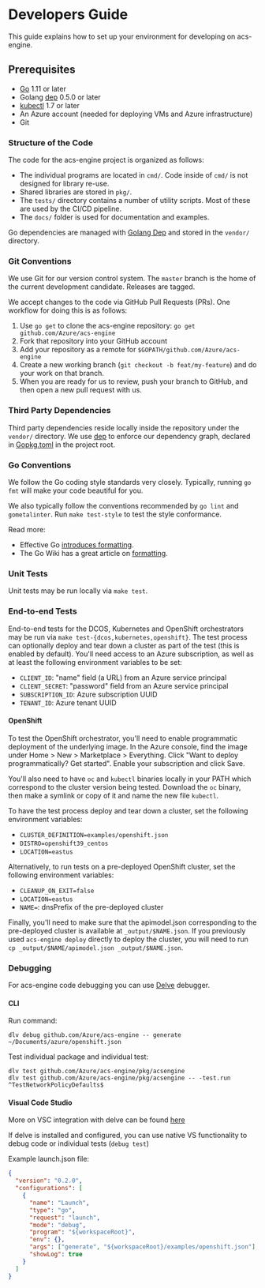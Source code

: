 # Developers Guide

This guide explains how to set up your environment for developing on
acs-engine.

## Prerequisites

- [Go](https://golang.org/dl) 1.11 or later
- Golang [dep](https://github.com/golang/dep) 0.5.0 or later
- [kubectl](https://kubernetes.io/docs/tasks/tools/install-kubectl/) 1.7 or later
- An Azure account (needed for deploying VMs and Azure infrastructure)
- Git

### Structure of the Code

The code for the acs-engine project is organized as follows:

- The individual programs are located in `cmd/`. Code inside of `cmd/`
  is not designed for library re-use.
- Shared libraries are stored in `pkg/`.
- The `tests/` directory contains a number of utility scripts. Most of these
  are used by the CI/CD pipeline.
- The `docs/` folder is used for documentation and examples.

Go dependencies are managed with
[Golang Dep](https://github.com/golang/dep) and stored in the
`vendor/` directory.

### Git Conventions

We use Git for our version control system. The `master` branch is the
home of the current development candidate. Releases are tagged.

We accept changes to the code via GitHub Pull Requests (PRs). One
workflow for doing this is as follows:

1. Use `go get` to clone the acs-engine repository: `go get github.com/Azure/acs-engine`
2. Fork that repository into your GitHub account
3. Add your repository as a remote for `$GOPATH/github.com/Azure/acs-engine`
4. Create a new working branch (`git checkout -b feat/my-feature`) and
   do your work on that branch.
5. When you are ready for us to review, push your branch to GitHub, and
   then open a new pull request with us.

### Third Party Dependencies

Third party dependencies reside locally inside the repository under the `vendor/` directory. We use [dep](https://github.com/golang/dep) to enforce our dependency graph, declared in [Gopkg.toml](https://github.com/Azure/acs-engine/blob/master/CONTRIBUTING.md) in the project root.

### Go Conventions

We follow the Go coding style standards very closely. Typically, running
`go fmt` will make your code beautiful for you.

We also typically follow the conventions recommended by `go lint` and
`gometalinter`. Run `make test-style` to test the style conformance.

Read more:

- Effective Go [introduces formatting](https://golang.org/doc/effective_go.html#formatting).
- The Go Wiki has a great article on [formatting](https://github.com/golang/go/wiki/CodeReviewComments).

### Unit Tests

Unit tests may be run locally via `make test`.

### End-to-end Tests

End-to-end tests for the DCOS, Kubernetes and OpenShift orchestrators may be run
via `make test-{dcos,kubernetes,openshift}`.  The test process can optionally
deploy and tear down a cluster as part of the test (this is enabled by default).
You'll need access to an Azure subscription, as well as at least the following
environment variables to be set:

* `CLIENT_ID`: "name" field (a URL) from an Azure service principal
* `CLIENT_SECRET`: "password" field from an Azure service principal
* `SUBSCRIPTION_ID`: Azure subscription UUID
* `TENANT_ID`: Azure tenant UUID

#### OpenShift

To test the OpenShift orchestrator, you'll need to enable programmatic
deployment of the underlying image.  In the Azure console, find the image under
Home > New > Marketplace > Everything.  Click "Want to deploy programmatically?
Get started".  Enable your subscription and click Save.

You'll also need to have `oc` and `kubectl` binaries locally in your PATH which
correspond to the cluster version being tested.  Download the `oc` binary, then
make a symlink or copy of it and name the new file `kubectl`.

To have the test process deploy and tear down a cluster, set the following
environment variables:

* `CLUSTER_DEFINITION=examples/openshift.json`
* `DISTRO=openshift39_centos`
* `LOCATION=eastus`

Alternatively, to run tests on a pre-deployed OpenShift cluster, set the
following environment variables:

* `CLEANUP_ON_EXIT=false`
* `LOCATION=eastus`
* `NAME=`: dnsPrefix of the pre-deployed cluster

Finally, you'll need to make sure that the apimodel.json corresponding to the
pre-deployed cluster is available at `_output/$NAME.json`.  If you previously
used `acs-engine deploy` directly to deploy the cluster, you will need to run
`cp _output/$NAME/apimodel.json _output/$NAME.json`.

### Debugging

For acs-engine code debugging you can use [Delve](https://github.com/derekparker/delve) debugger.

#### CLI

Run command:
```
dlv debug github.com/Azure/acs-engine -- generate ~/Documents/azure/openshift.json
```

Test individual package and individual test:
```
dlv test github.com/Azure/acs-engine/pkg/acsengine
dlv test github.com/Azure/acs-engine/pkg/acsengine -- -test.run ^TestNetworkPolicyDefaults$
```

#### Visual Code Studio

More on VSC integration with delve can be found [here](https://github.com/Microsoft/vscode-go/wiki/Debugging-Go-code-using-VS-Code)

If delve is installed and configured, you can use native VS functionality to debug code or individual tests (`debug test`)

Example launch.json file:

```json
{
  "version": "0.2.0",
  "configurations": [
    {
      "name": "Launch",
      "type": "go",
      "request": "launch",
      "mode": "debug",
      "program": "${workspaceRoot}",
      "env": {},
      "args": ["generate", "${workspaceRoot}/examples/openshift.json"],
      "showLog": true
    }
  ]
}
```

